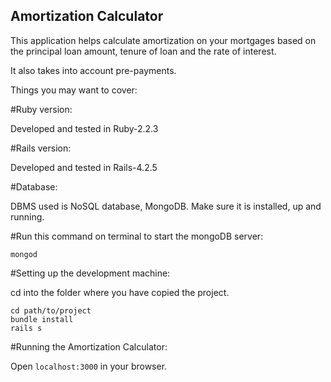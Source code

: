 ## Amortization Calculator

This application helps calculate amortization on your mortgages based on the principal loan amount, tenure of loan and the rate of interest. 

It also takes into account pre-payments.

Things you may want to cover:

#Ruby version:

Developed and tested in Ruby-2.2.3

#Rails version: 

Developed and tested in Rails-4.2.5

#Database: 

DBMS used is NoSQL database, MongoDB. Make sure it is installed, up and running. 

#Run this command on terminal to start the mongoDB server: 

```
mongod
```

#Setting up the development machine:

cd into the folder where you have copied the project.

```
cd path/to/project
bundle install
rails s
```

#Running the Amortization Calculator:

Open `localhost:3000` in your browser. 

